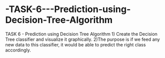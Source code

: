 # -TASK-6---Prediction-using-Decision-Tree-Algorithm
 TASK 6 - Prediction using Decision Tree Algorithm 1) Create the Decision Tree classifier and visualize it graphically. 2)The purpose is if we feed any new data to this classifier, it would be able to predict the right class accordingly.
